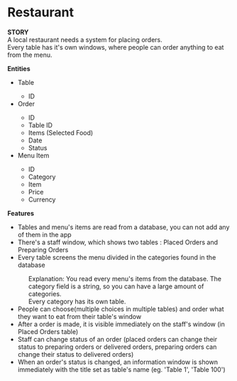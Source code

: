 # Restaurant

<b>STORY</b><br>
A local restaurant needs a system for placing orders.<br>
Every table has it's own windows, where people can order anything to eat from the menu.
<br>

<b>Entities</b><br>
<ul>
  <li>Table</li>
  <ul>
    <li>ID</li>
  </ul>
  
  <li>Order</li>
  <ul>
    <li>ID</li>
    <li>Table ID</li>
    <li>Items (Selected Food)</li>
    <li>Date</li>
    <li>Status</li>
  </ul>
  
  <li>Menu Item</li>
  <ul>
    <li>ID</li>
    <li>Category</li>
    <li>Item</li>
    <li>Price</li>
    <li>Currency</li>
  </ul>
</ul>

<b>Features</b>
<ul>

<li>Tables and menu's items are read from a database, you can not add any of them in the app</li>
<li>There's a staff window, which shows two tables : Placed Orders and Preparing Orders</li>
<li>Every table screens the menu divided in the categories found in the database</li>
  <ul>
  Explanation: You read every menu's items from the database. The category field is a string, so you can have a large amount of categories.<br>
  Every category has its own table. 
  </ul>
<li>People can choose(multiple choices in multiple tables) and order what they want to eat from their table's window</li>
<li>After a order is made, it is visible immediately on the staff's window (in Placed Orders table)</li>
<li>Staff can change status of an order (placed orders can change their status to preparing orders or delivered orders, preparing orders can change their status to delivered orders)</li>
<li>When an order's status is changed, an information window is shown immediately with the title set as table's name (eg. 'Table 1', 'Table 100')</li>

</ul>

